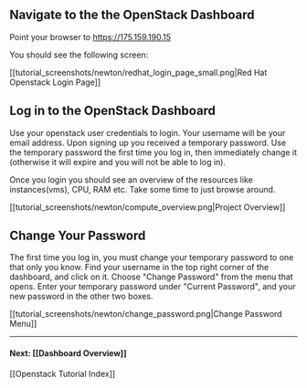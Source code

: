 <!--## SetUp Proxy Server on your browser
### Firefox 

First, pick a local port number to act as your socks proxy port. We'll call it `$SOCKS_PORT_NUMBER`

You can refer to this online link [setup proxy on firefox](http://www.wikihow.com/Enter-Proxy-Settings-in-Firefox) or go thru the following instructions:  
- Go to Firefox -> Preferences -> Advanced -> Network  
- Click on Settings -> Enable Manual Proxy Config  
- SOCKS HOST: “localhost” Port $SOCKS_PORT_NUMBER  //example 5000 (ensure port number is greater than 1024)

Check this screenshot.

<img src=http://i.imgur.com/HTd6jPfh.png> 

### Google Chrome (Ubuntu)    

We'll call a local port number as the socks proxy port. We'll call that port number as `$SOCKS_PORT_NUMBER`  

- Open a Google Chrome browser. Maneuver to the top right to Customize and Control Google Chrome (Preferences).  
- Underneath the dropdown, select Settings. A new tab with the Settings will open.  
- Go to the bottom of Settings and click on Show advanced settings...  
- Find the header named Network and select Change proxy settings... A window with Network settings pops up.
- Select Network tab, which is on the left side. Select Manual method. 
- Next to Socks Host, input: localhost 
- Input the port number before the - and + buttons: $SOCKS_PORT_NUMBER //example 5000 (ensure port number is greater than 1024)  
- Finally, hit the button with Apply system wide.

<img src=http://i.imgur.com/7XALCtM.png> 

Before visiting the OpenStack Dashboard, you may have to restart the browser.  

## SSH Port Forwarding to get access to the SSH-Gateway
    ssh -D $SOCKS_PORT_NUMBER $BU_USERNAME@140.247.152.200 -N  #the ssh user name would be one from Checklist point 2.
**Sample Example:**  
   ssh -D 5000 abhi@140.247.152.200 -N 

The first time you ssh in, you should receive this message (the keys should match):

    The authenticity of host '140.247.152.200 (140.247.152.200)' can't be established.
    ECDSA key fingerprint is 58:5d:2f:a4:44:d6:71:0c:5a:85:ac:96:14:1c:e4:71.
-->
## Navigate to the the OpenStack Dashboard  
<!--Point your browser(with proxy server enabled) to http://140.247.152.207-->
Point your browser to https://175.159.190.15

You should see the following screen:      

[[tutorial_screenshots/newton/redhat_login_page_small.png|Red Hat Openstack Login Page]]

<!--img src=http://ataturk.github.io/tutorial/login.png-->
<!--img src=http://i.imgur.com/6MsO98m.png-->

<!--If you can see OpenStack dashboard Awesome !-->

## Log in to the OpenStack Dashboard
Use your openstack user credentials to login.  Your username will be your email address.  Upon signing up you received a temporary password.  Use the temporary password the first time you log in, then immediately change it (otherwise it will expire and you will not be able to log in).

Once you login you should see an overview of the resources like instances(vms), CPU, RAM etc. Take some time to
just browse around.

[[tutorial_screenshots/newton/compute_overview.png|Project Overview]]
<!--img src=http://i.imgur.com/ZTK0J5i.png-->  

## Change Your Password
The first time you log in, you must change your temporary password to one that only you know.  Find your username in the top right corner of the dashboard, and click on it.  Choose "Change Password" from the menu that opens.  Enter your temporary password under "Current Password", and your new password in the other two boxes.

[[tutorial_screenshots/newton/change_password.png|Change Password Menu]]

***
 
#### Next:  [[Dashboard Overview]]  
[[Openstack Tutorial Index]]   
